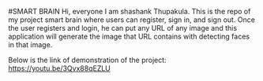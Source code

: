 #SMART BRAIN
Hi, everyone I am shashank Thupakula. This is the repo of my project smart brain where 
users can register, sign in, and sign out. Once the user registers and login, he can put 
any URL of any image and this application will generate the image that URL contains 
with detecting faces in that image.

Below is the link of demonstration of the project:
https://youtu.be/3Qvx88qEZLU
